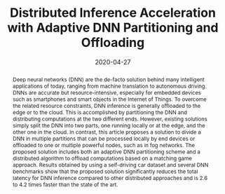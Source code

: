 ---
title: "Distributed Inference Acceleration with Adaptive DNN Partitioning and
Offloading"
date: 2020-04-27
publishDate: 2020-01-17T13:51:35.852572Z
authors: ["Thaha Mohammed", "Carlee Joe-Wong","Rohit Babbar", Mario Di
Francesco"]
publication_types: ["2"]
abstract: "Deep neural networks (DNN) are the de-facto solution behind many intelligent applications of today, ranging from machine translation to autonomous driving. DNNs are accurate but resource-intensive, especially for embedded devices such as smartphones and smart objects in the Internet
of Things. To overcome the related resource constraints, DNN inference is
generally offloaded to the edge or to the cloud. This is accomplished by
partitioning the DNN and distributing computations at the two different
ends. However, existing solutions simply split the DNN into two parts, one
running locally or at the edge, and the other one in the cloud. In
contrast, this article proposes a solution to divide a DNN in multiple
partitions that can be processed locally by end devices or offloaded to one
or multiple powerful nodes, such as in fog networks. The proposed solution
includes both an adaptive DNN partitioning scheme and a distributed
algorithm to offload computations based on a matching game approach.
Results obtained by using a self-driving car dataset and several DNN
benchmarks show that the proposed solution significantly reduces the total
latency for DNN inference compared to other distributed approaches and is
2.6 to 4.2 times faster than the state of the art."
featured: false
publication: "*IEEE INFOCOM 2020 - IEEE Conference on Computer Communications (INFOCOM
2020)*"
#url_pdf: "https://doi.org/10.1007/978-3-030-13705-2_17"
doi: "None"
tags: ["DNN inference", "Task partitioning", "Task offloading","Distributed algorithm"]
projects: ["Fog"]
---